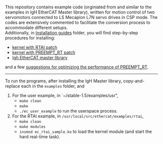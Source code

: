 This repository contains example code (orginiated from and similar to the examples in IgH EtherCAT Master library), 
written for motion control of two servomotors connected to LS Mecapion L7N servo drives in CSP mode. The codes are extensively 
commented to facilitate the conversion process to accommodate different setups.  
Additionally, in [Installation guides](https://github.com/mohse-n/L7N_EtherLab/tree/master/Installation%20guides) folder, you will find step-by-step procedures for installing:

* [kernel with RTAI patch](https://github.com/mohse-n/L7N_EtherLab/blob/master/Installation%20guides/RTAI%20Installation%20Guide.md)
* [kernel with PREEMPT_RT patch](https://github.com/mohse-n/L7N_EtherLab/blob/master/Installation%20guides/PREEMPT_RT%20Installation%20Guide.md)
* [Igh EtherCAT master library](https://github.com/mohse-n/L7N_EtherLab/blob/master/Installation%20guides/IgH%20EtherCAT%20Master%20Installation%20Guide.md)   

and a few [suggestions for optimizing the performance of PREEMPT_RT](https://github.com/mohse-n/L7N_EtherLab/blob/master/Installation%20guides/Further%20Improvements%20to%20PREEMPT_RT.md).    
___
To run the programs, after installing the IgH Master library, copy-and-replace each in the `examples` folder, and 
1. For the user example, in `~/stable-1.5/examples/usr",
   - `make clean`
   - `make` 
   - `./ec_user_example` to run the userspace process. 
2. For the RTAI example, in `/usr/local/src/ethercat/examples/rtai`,
   - `make clean`  
   - `make modules`   
   - `insmod ec_rtai_sample.ko` to load the kernel module (and start the hard real-time task).


